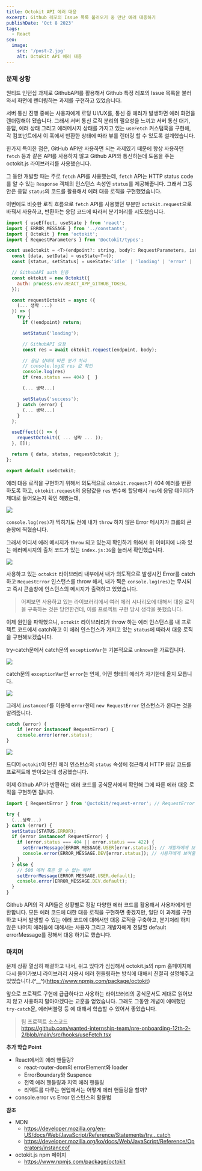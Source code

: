 ```yaml
---
title: Octokit API 에러 대응
excerpt: Github 레포의 Issue 목록 불러오기 중 만난 에러 대응하기
publishDate: 'Oct 8 2023'
tags:
  - React
seo:
  image:
    src: '/post-2.jpg'
    alt: Octokit API 에러 대응
---
```


### 문제 상황

원티드 인턴십 과제로 GithubAPI를 활용해서 Github 특정 레포의 Issue 목록을 불러와서 화면에 렌더링하는 과제를 구현하고 있었습니다.

서버 통신 진행 중에는 사용자에게 로딩 UI/UX를, 통신 중 에러가 발생하면 에러 화면을 렌더링해야 됐습니다. 그래서 서버 통신 로직 분리의 필요성을 느끼고 서버 통신 대기, 응답, 에러 상태 그리고 에러메시지 상태를 가지고 있는 `useFetch` 커스텀훅을 구현해, 각 컴포넌트에서 이 훅에서 반환한 상태에 따라 뷰를 렌더링 할 수 있도록 설계했습니다.

한가지 특이한 점은, GitHub API만 사용하면 되는 과제였기 때문에 항상 사용하던 `fetch` 등과 같은 API를 사용하지 않고 Github API와 통신하는데 도움을 주는 octokit.js 라이브러리를 사용했습니다.

그 동안 개발할 때는 주로 `fetch` API를 사용했는데, `fetch` API는 HTTP status code를 알 수 있는 `Response` 객체의 인스턴스 속성인 `status`를 제공해줍니다. 그래서 그동안은 응답 `status`의 코드를 활용해서 에러 대응 로직을 구현했었습니다.

이번에도 비슷한 로직 흐름으로 `fetch` API를 사용했던 부분만 `octokit.request`으로 바꿔서 사용하고, 반환하는 응답 코드에 따라서 분기처리를 시도했습니다.

```javascript
import { useEffect, useState } from 'react';
import { ERROR_MESSAGE } from '../constants';
import { Octokit } from 'octokit';
import { RequestParameters } from '@octokit/types';

const useOctokit = <T>(endpoint?: string, body?: RequestParameters, isGetData?: boolean) => {
  const [data, setData] = useState<T>();
  const [status, setStatus] = useState<'idle' | 'loading' | 'error' | 'success'>('idle');

  // GithubAPI auth 인증
  const oktokit = new Octokit({
	auth: process.env.REACT_APP_GITHUB_TOKEN,
  });

  const requestOctokit = async ({
  	(... 생략 ...)
  }) => {
    try {
      if (!endpoint) return;

      setStatus('loading');

      // GithubAPI 요청
      const res = await oktokit.request(endpoint, body);

      // 응답 상태에 따른 분기 처리
      // console.log로 res 값 확인
      console.log(res)
      if (res.status === 404) {  }

      (... 생략...)

      setStatus('success');
    } catch (error) {
      (... 생략...)
    }
  };

  useEffect(() => {
    requestOctokit(( ... 생략 ... ));
  }, []);

  return { data, status, requestOctokit };
};

export default useOctokit;
```

에러 대응 로직을 구현하기 위해서 의도적으로 `oktokit.request`가 404 에러를 반환하도록 하고, `oktokit.request`의 응답값을 `res` 변수에 할당해서 `res`에 응답 데이터가 제대로 들어오는지 확인 해봤는데,

![](https://velog.velcdn.com/images/sjuhan123/post/27df1d75-c706-4e67-9c64-5f4d6ff50a04/image.png)

`console.log(res)`가 찍히기도 전에 내가 `throw` 하지 않은 Error 메시지가 크롬의 콘솔창에 찍혔습니다.

그래서 어디서 에러 메시지가 `throw` 되고 있는지 확인하기 위해서 위 이미지에 나와 있는 에러메시지의 출처 코드가 있는 `index.js:36`을 눌러서 확인했습니다.

![](https://velog.velcdn.com/images/sjuhan123/post/33fefe70-ㄴd003-4d76-b98e-cc89fc8eb1c9/image.gif)

사용하고 있는 `octokit` 라이브러리 내부에서 내가 의도적으로 발생시킨 Error를 catch하고 `RequestError` 인스턴스를 throw 해서, 내가 찍은 `console.log(res)`는 무시되고 즉시 콘솔창에 인스턴스의 메시지가 출력하고 있었습니다.

> 어찌보면 사용하고 있는 라이브러리에서 여러 에러 시나리오에 대해서 대응 로직을 구축하는 것은 당연한건데, 이를 프로젝트 구현 당시 생각을 못했습니다.

이제 원인을 파악했으니, `octokit` 라이브러리가 throw 하는 에러 인스턴스를 내 프로젝트 코드에서 catch하고 이 에러 인스턴스가 가지고 있는 `status`에 따라서 대응 로직을 구현해보겠습니다.

try-catch문에서 catch문의 `exceptionVar`는 기본적으로 `unknown`을 가르킵니다.

![](https://velog.velcdn.com/images/sjuhan123/post/a87a4b81-ecd0-44fb-84e6-cd4757085471/image.png)

catch문의 `exceptionVar`인 `error`는 언제, 어떤 형태의 에러가 자기한테 올지 모릅니다.

![](https://velog.velcdn.com/images/sjuhan123/post/9ca15fd9-d30d-4ecc-97f9-a5480955dad6/image.png)

그래서 `instanceof`를 이용해 `error`한테 `new RequestError` 인스턴스가 온다는 것을 알려줍니다.

```js
catch (error) {
	if (error instanceof RequestError) {
	console.error(error.status);
}
```

![](https://velog.velcdn.com/images/sjuhan123/post/a1646910-e182-442d-899e-0af74b478bae/image.png)

드디어 `octokit`이 던진 에러 인스턴스의 `status` 속성에 접근해서 HTTP 응답 코드를 프로젝트에 받아오는데 성공했습니다.

이제 Github API가 반환하는 에러 코드를 공식문서에서 확인해 그에 따른 에러 대응 로직을 구현하면 됩니다.

```js
import { RequestError } from '@octokit/request-error'; // RequestError 인스턴스를 @octokit/request-error 패키지에서 가져왔다.

try {
  (...생략...)
} catch (error) {
  setStatus(STATUS.ERROR);
  if (error instanceof RequestError) {
    if (error.status === 404 || error.status === 422) {
      setErrorMessage(ERROR_MESSAGE.USER[error.status]); // 개발자에게 보여줄 에러 메시지
      console.error(ERROR_MESSAGE.DEV[error.status]); // 사용자에게 보여줄 에러 메시지
    }
  } else {
    // 500 에러 혹은 알 수 없는 에러
    setErrorMessage(ERROR_MESSAGE.USER.default);
    console.error(ERROR_MESSAGE.DEV.default);
  }
}
```

Github API의 각 API들은 상황별로 정말 다양한 에러 코드를 활용해서 사용자에게 반환합니다. 모든 에러 코드에 대한 대응 로직을 구현하면 좋겠지만, 일단 이 과제를 구현하고 나서 발생할 수 있는 에러 코드에 대해서만 대응 로직을 구축하고, 분기처리 하지 않은 나머지 에러들에 대해서는 사용자 그리고 개발자에게 전달할 default errorMessage를 정해서 대응 하기로 했습니다.

### 마치며

문제 상황 열심히 해결하고 나서, 쉬고 있다가 심심해서 octokit.js의 npm 홈페이지에 다시 들어가보니 라이브러리 사용시 에러 핸들링하는 방식에 대해서 친절히 설명해주고 있었습니다.(^\_\_^)(https://www.npmjs.com/package/octokit)

앞으로 프로젝트 구현에 급급하다고 사용하는 라이브러리의 공식문서도 제대로 읽어보지 않고 사용하지 말아야겠다는 교훈을 얻었습니다. 그래도 그동안 개념이 애매했던 `try-catch`문, 에러버블링 등 에 대해서 학습할 수 있어서 좋았습니다.

> 팀 프로젝트 소스코드  
> https://github.com/wanted-internship-team/pre-onboarding-12th-2-2/blob/main/src/hooks/useFetch.tsx

**추가 학습 Point**

- React에서의 에러 핸들링?
  - react-router-dom의 errorElement와 loader
  - ErrorBoundary와 Suspence
  - 전역 에러 핸들링과 지역 에러 핸들링
  - 리액트를 다루는 현업에서는 어떻게 에러 핸들링을 할까?
- console.error vs Error 인스턴스의 활용법

**참조**

- MDN
  - https://developer.mozilla.org/en-US/docs/Web/JavaScript/Reference/Statements/try...catch
  - https://developer.mozilla.org/ko/docs/Web/JavaScript/Reference/Operators/instanceof
- octokit.js npm 페이지
  - https://www.npmjs.com/package/octokit
